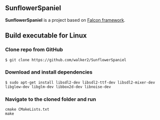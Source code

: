 ## SunflowerSpaniel
**SunflowerSpaniel** is a project based on [Falcon framework](https://github.com/walker2/Falcon).

## Build executable for Linux
### Clone repo from GitHub
```
$ git clone https://github.com/walker2/SunflowerSpaniel
```
### Download and install dependencies
```
$ sudo apt-get install libsdl2-dev libsdl2-ttf-dev libsdl2-mixer-dev libglew-dev libglm-dev libbox2d-dev libnoise-dev
```
### Navigate to the cloned folder and run
```
cmake CMakeLists.txt
make
```
